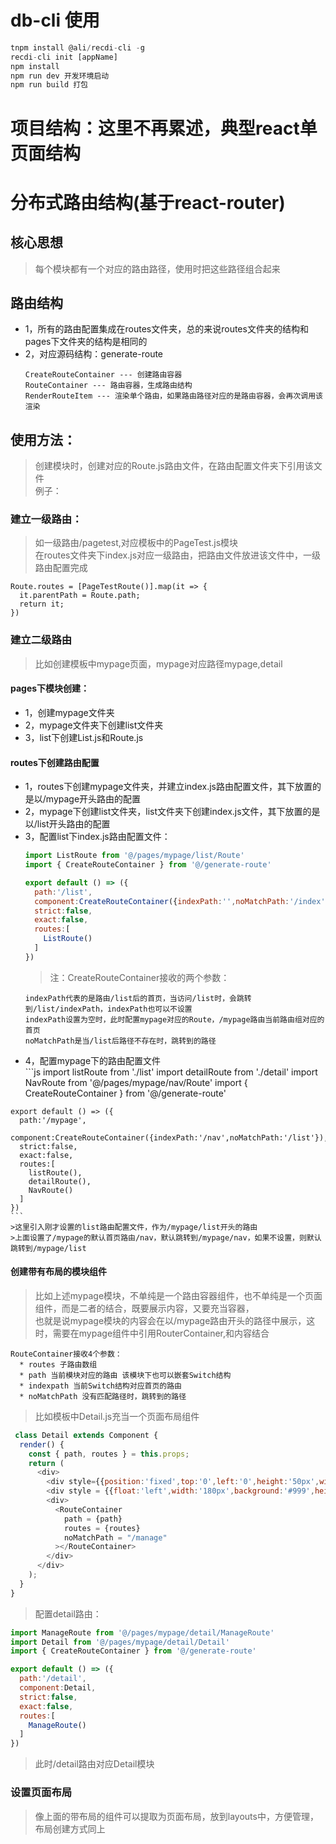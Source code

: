 # db-cli 使用  
  
```js
tnpm install @ali/recdi-cli -g
recdi-cli init [appName]
npm install 
npm run dev 开发环境启动
npm run build 打包
```

# 项目结构：这里不再累述，典型react单页面结构  


# 分布式路由结构(基于react-router)  

## 核心思想  
>每个模块都有一个对应的路由路径，使用时把这些路径组合起来

## 路由结构  
* 1，所有的路由配置集成在routes文件夹，总的来说routes文件夹的结构和pages下文件夹的结构是相同的  
* 2，对应源码结构：generate-route  
  ```
  CreateRouteContainer --- 创建路由容器  
  RouteContainer --- 路由容器，生成路由结构  
  RenderRouteItem --- 渲染单个路由，如果路由路径对应的是路由容器，会再次调用该渲染 
  ``` 

## 使用方法：  
>创建模块时，创建对应的Route.js路由文件，在路由配置文件夹下引用该文件  
>例子：
  ### 建立一级路由：  
  >如一级路由/pagetest,对应模板中的PageTest.js模块  
  >在routes文件夹下index.js对应一级路由，把路由文件放进该文件中，一级路由配置完成  
  ```
  Route.routes = [PageTestRoute()].map(it => {
    it.parentPath = Route.path;
    return it;
  })
  ```
  ### 建立二级路由  
  >比如创建模板中mypage页面，mypage对应路径mypage,detail
  #### pages下模块创建：  
  * 1，创建mypage文件夹  
  * 2，mypage文件夹下创建list文件夹  
  * 3，list下创建List.js和Route.js  
  #### routes下创建路由配置  
  * 1，routes下创建mypage文件夹，并建立index.js路由配置文件，其下放置的是以/mypage开头路由的配置  
  * 2，mypage下创建list文件夹，list文件夹下创建index.js文件，其下放置的是以/list开头路由的配置  
  * 3，配置list下index.js路由配置文件：  
    ```js
    import ListRoute from '@/pages/mypage/list/Route'
    import { CreateRouteContainer } from '@/generate-route'

    export default () => ({
      path:'/list',
      component:CreateRouteContainer({indexPath:'',noMatchPath:'/index'}),
      strict:false,
      exact:false,
      routes:[
        ListRoute()
      ]
    })
    ```
    >注：CreateRouteContainer接收的两个参数：
    ```  
    indexPath代表的是路由/list后的首页，当访问/list时，会跳转到/list/indexPath，indexPath也可以不设置  
    indexPath设置为空时，此时配置mypage对应的Route，/mypage路由当前路由组对应的首页  
    noMatchPath是当/list后路径不存在时，跳转到的路径 
    ``` 
   * 4，配置mypage下的路由配置文件  
    ```js
    import listRoute from './list'
    import detailRoute from './detail'
    import NavRoute from '@/pages/mypage/nav/Route'
    import { CreateRouteContainer } from '@/generate-route'

    export default () => ({
      path:'/mypage',
      component:CreateRouteContainer({indexPath:'/nav',noMatchPath:'/list'}),
      strict:false,
      exact:false,
      routes:[
        listRoute(),
        detailRoute(),
        NavRoute()
      ]
    })
    ```
    >这里引入刚才设置的list路由配置文件，作为/mypage/list开头的路由  
    >上面设置了/mypage的默认首页路由/nav，默认跳转到/mypage/nav，如果不设置，则默认跳转到/mypage/list  
  #### 创建带有布局的模块组件  
    
  >比如上述mypage模块，不单纯是一个路由容器组件，也不单纯是一个页面组件，而是二者的结合，既要展示内容，又要充当容器，  
  >也就是说mypage模块的内容会在以/mypage路由开头的路径中展示，这时，需要在mypage组件中引用RouterContainer,和内容结合  
  ```
  RouteContainer接收4个参数：  
    * routes 子路由数组  
    * path 当前模块对应的路由 该模块下也可以嵌套Switch结构  
    * indexpath 当前Switch结构对应首页的路由  
    * noMatchPath 没有匹配路径时，跳转到的路径 
  ``` 
  >比如模板中Detail.js充当一个页面布局组件   
    
  ```js
   class Detail extends Component {
    render() {
      const { path, routes } = this.props;
      return (
        <div>
          <div style={{position:'fixed',top:'0',left:'0',height:'50px',width:'100%',textAlign:'center',background:'#ccc'}}>我的详情页面</div>
          <div style = {{float:'left',width:'180px',background:'#999',height:'100vh',paddingTop:'100px'}}>左侧统一导航</div>
          <div>
            <RouteContainer
              path = {path}
              routes = {routes}
              noMatchPath = "/manage"
            ></RouteContainer>
          </div>
        </div>
      );
    }
  }
  ```
  >配置detail路由：  

  ```js
  import ManageRoute from '@/pages/mypage/detail/ManageRoute'
  import Detail from '@/pages/mypage/detail/Detail'
  import { CreateRouteContainer } from '@/generate-route'

  export default () => ({
    path:'/detail',
    component:Detail,
    strict:false,
    exact:false,
    routes:[
      ManageRoute()
    ]
  })
  ```
  >此时/detail路由对应Detail模块  

  ### 设置页面布局  
  >像上面的带布局的组件可以提取为页面布局，放到layouts中，方便管理，布局创建方式同上





